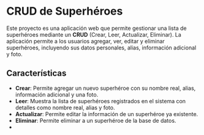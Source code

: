 # CRUD de Superhéroes

Este proyecto es una aplicación web que permite gestionar una lista de superhéroes mediante un **CRUD** (Crear, Leer, Actualizar, Eliminar). La aplicación permite a los usuarios agregar, ver, editar y eliminar superhéroes, incluyendo sus datos personales, alias, información adicional y foto.

## Características

- **Crear**: Permite agregar un nuevo superhéroe con su nombre real, alias, información adicional y una foto.
- **Leer**: Muestra la lista de superhéroes registrados en el sistema con detalles como nombre real, alias y foto.
- **Actualizar**: Permite editar la información de un superhéroe ya existente.
- **Eliminar**: Permite eliminar a un superhéroe de la base de datos.
- 
